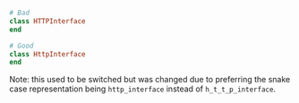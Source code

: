 ```Ruby
# Bad
class HTTPInterface
end

# Good
class HttpInterface
end
```

Note: this used to be switched but was changed due to preferring the snake case
representation being `http_interface` instead of `h_t_t_p_interface`.
